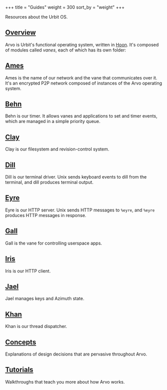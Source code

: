 +++
title = "Guides"
weight = 300
sort_by = "weight"
+++

Resources about the Urbit OS.

## [Overview](/system/kernel/arvo/overview)

Arvo is Urbit's functional operating system, written in [Hoon](/courses/hoon-school/). It's composed of modules called _vanes_, each of which has its own folder:

## [Ames](/system/kernel/ames/ames)

Ames is the name of our network and the vane that communicates over it. It's an encrypted P2P network composed of instances of the Arvo operating system.

## [Behn](/system/kernel/behn/behn)

Behn is our timer. It allows vanes and applications to set and timer events, which are managed in a simple priority queue.

## [Clay](/system/kernel/clay/clay)

Clay is our filesystem and revision-control system.

## [Dill](/system/kernel/dill/dill)

Dill is our terminal driver. Unix sends keyboard events to dill from the terminal, and dill produces terminal output.

## [Eyre](/system/kernel/eyre/eyre)

Eyre is our HTTP server. Unix sends HTTP messages to `%eyre`, and `%eyre` produces HTTP messages in response.

## [Gall](/system/kernel/gall/gall)

Gall is the vane for controlling userspace apps.

## [Iris](/system/kernel/iris/iris)

Iris is our HTTP client.

## [Jael](/system/kernel/jael/jael)

Jael manages keys and Azimuth state.

## [Khan](/system/kernel/khan/khan)

Khan is our thread dispatcher.

## [Concepts](/system/kernel/arvo/concepts/)

Explanations of design decisions that are pervasive throughout Arvo.

## [Tutorials](/system/kernel/arvo/tutorials/)

Walkthroughs that teach you more about how Arvo works.
